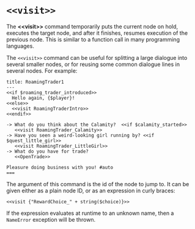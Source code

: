 # `<<visit>>`

The **\<\<visit\>\>** command temporarily puts the current node on hold, executes the target node,
and after it finishes, resumes execution of the previous node. This is similar to a function call
in many programming languages.

The `<<visit>>` command can be useful for splitting a large dialogue into several smaller nodes,
or for reusing some common dialogue lines in several nodes. For example:

```yarn
title: RoamingTrader1
---
<<if $roaming_trader_introduced>>
  Hello again, {$player}!
<<else>>
  <<visit RoamingTraderIntro>>
<<endif>>

-> What do you think about the Calamity?  <<if $calamity_started>>
   <<visit RoamingTrader_Calamity>>
-> Have you seen a weird-looking girl running by? <<if $quest_little_girl>>
   <<visit RoamingTrader_LittleGirl>>
-> What do you have for trade?
   <<OpenTrade>>

Pleasure doing business with you! #auto
===
```

The argument of this command is the id of the node to jump to. It can be given either as a plain
node ID, or as an expression in curly braces:

```yarn
<<visit {"RewardChoice_" + string($choice)}>>
```

If the expression evaluates at runtime to an unknown name, then a `NameError` exception will be
thrown.
